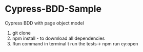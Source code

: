# Cypress-BDD-Sample
Cypress BDD with page object model 
1) git clone <Project>
2) npm install - to dowmload all dependencies
3) Run command in terminal t run the tests-> npm run cy:open
